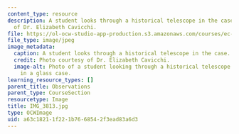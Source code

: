 ```yaml
---
content_type: resource
description: A student looks through a historical telescope in the case. Photo courtesy
  of Dr. Elizabeth Cavicchi.
file: https://ol-ocw-studio-app-production.s3.amazonaws.com/courses/ec-050-recreate-experiments-from-history-inform-the-future-from-the-past-galileo-january-iap-2010/a63c18211f221b7668542f3ead83a6d3_IMG_3813.jpg
file_type: image/jpeg
image_metadata:
  caption: A student looks through a historical telescope in the case.
  credit: Photo courtesy of Dr. Elizabeth Cavicchi.
  image-alt: Photo of a student looking through a historical telescope on display
    in a glass case.
learning_resource_types: []
parent_title: Observations
parent_type: CourseSection
resourcetype: Image
title: IMG_3813.jpg
type: OCWImage
uid: a63c1821-1f22-1b76-6854-2f3ead83a6d3
---
```

